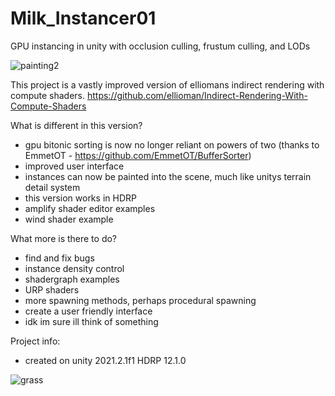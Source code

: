 # Milk_Instancer01
 GPU instancing in unity with occlusion culling, frustum culling, and LODs
 
 ![painting2](https://user-images.githubusercontent.com/59656122/143315069-8fce511a-4012-48f8-8a07-b9140d8e5ca1.gif)

 This project is a vastly improved version of elliomans indirect rendering with compute shaders. https://github.com/ellioman/Indirect-Rendering-With-Compute-Shaders
 
 What is different in this version?
  - gpu bitonic sorting is now no longer reliant on powers of two (thanks to EmmetOT - https://github.com/EmmetOT/BufferSorter)
  - improved user interface
  - instances can now be painted into the scene, much like unitys terrain detail system
  - this version works in HDRP
  - amplify shader editor examples
  - wind shader example

 What more is there to do?
  - find and fix bugs
  - instance density control
  - shadergraph examples
  - URP shaders
  - more spawning methods, perhaps procedural spawning
  - create a user friendly interface
  - idk im sure ill think of something

 Project info:
  - created on unity 2021.2.1f1 HDRP 12.1.0
 
![grass](https://user-images.githubusercontent.com/59656122/142703484-4bb21330-5e90-4cea-a69a-ff53977d595f.gif)
